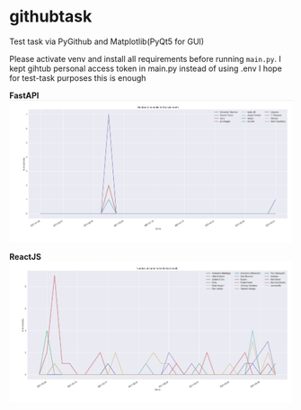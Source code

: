 # githubtask

Test task via PyGithub and Matplotlib(PyQt5 for GUI)

Please activate venv and install all requirements before running `main.py`. I kept gihtub personal access token in
main.py instead of using .env I hope for test-task purposes this is enough

**FastAPI**
![plot](./fastapi_sample.png)

**ReactJS**
![plot](./reactjs_sample.png)

